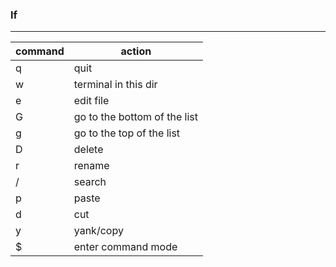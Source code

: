 ### lf

---


| command | action                         |
| ------- | ------------------------------ |
|   q     | quit                           |
|   w     | terminal in this dir           |
|   e     | edit file                      |
|   G     | go to the bottom of the list   |
|   g     | go to the top of the list      |
|   D     | delete                         |
|   r     | rename                         |
|   /     | search                         | 
|   p     | paste                          |
|   d     | cut                            |
|   y     | yank/copy                      |
|   $     | enter command mode             |

